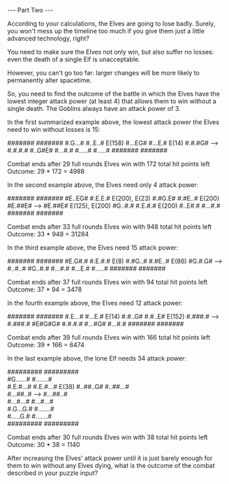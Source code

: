 --- Part Two ---

According to your calculations, the Elves are going to lose badly. Surely, you won't mess up the timeline too much if you give them just a little advanced technology, right?

You need to make sure the Elves not only win, but also suffer no losses: even the death of a single Elf is unacceptable.

However, you can't go too far: larger changes will be more likely to permanently alter spacetime.

So, you need to find the outcome of the battle in which the Elves have the lowest integer attack power (at least 4) that allows them to win without a single death. The Goblins always have an attack power of 3.

In the first summarized example above, the lowest attack power the Elves need to win without losses is 15:

#######       #######
#.G...#       #..E..#   E(158)
#...EG#       #...E.#   E(14)
#.#.#G#  -->  #.#.#.#
#..G#E#       #...#.#
#.....#       #.....#
#######       #######

Combat ends after 29 full rounds
Elves win with 172 total hit points left
Outcome: 29 * 172 = 4988

In the second example above, the Elves need only 4 attack power:

#######       #######
#E..EG#       #.E.E.#   E(200), E(23)
#.#G.E#       #.#E..#   E(200)
#E.##E#  -->  #E.##E#   E(125), E(200)
#G..#.#       #.E.#.#   E(200)
#..E#.#       #...#.#
#######       #######

Combat ends after 33 full rounds
Elves win with 948 total hit points left
Outcome: 33 * 948 = 31284

In the third example above, the Elves need 15 attack power:

#######       #######
#E.G#.#       #.E.#.#   E(8)
#.#G..#       #.#E..#   E(86)
#G.#.G#  -->  #..#..#
#G..#.#       #...#.#
#...E.#       #.....#
#######       #######

Combat ends after 37 full rounds
Elves win with 94 total hit points left
Outcome: 37 * 94 = 3478

In the fourth example above, the Elves need 12 attack power:

#######       #######
#.E...#       #...E.#   E(14)
#.#..G#       #.#..E#   E(152)
#.###.#  -->  #.###.#
#E#G#G#       #.#.#.#
#...#G#       #...#.#
#######       #######

Combat ends after 39 full rounds
Elves win with 166 total hit points left
Outcome: 39 * 166 = 6474

In the last example above, the lone Elf needs 34 attack power:

#########       #########   
#G......#       #.......#   
#.E.#...#       #.E.#...#   E(38)
#..##..G#       #..##...#   
#...##..#  -->  #...##..#   
#...#...#       #...#...#   
#.G...G.#       #.......#   
#.....G.#       #.......#   
#########       #########   

Combat ends after 30 full rounds
Elves win with 38 total hit points left
Outcome: 30 * 38 = 1140

After increasing the Elves' attack power until it is just barely enough for them to win without any Elves dying, what is the outcome of the combat described in your puzzle input?
